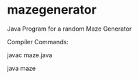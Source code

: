 mazegenerator
=============

Java Program for a random Maze Generator

Compiler Commands:

javac maze.java

java maze

